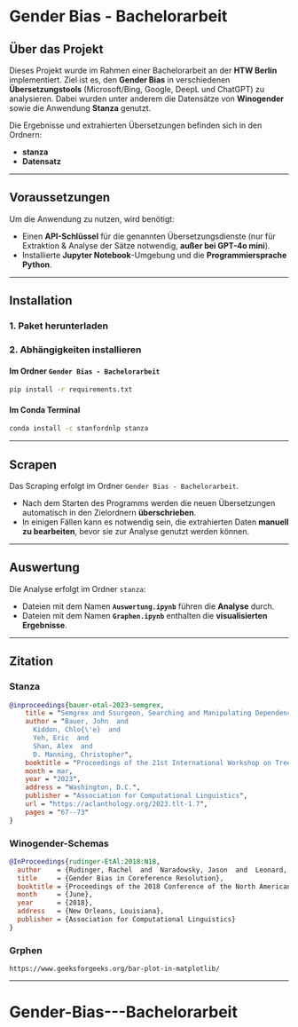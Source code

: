 # Gender Bias - Bachelorarbeit

## Über das Projekt
Dieses Projekt wurde im Rahmen einer Bachelorarbeit an der **HTW Berlin** implementiert. Ziel ist es, den **Gender Bias** in verschiedenen **Übersetzungstools** (Microsoft/Bing, Google, DeepL und ChatGPT) zu analysieren. Dabei wurden unter anderem die Datensätze von **Winogender** sowie die Anwendung **Stanza** genutzt.

Die Ergebnisse und extrahierten Übersetzungen befinden sich in den Ordnern:
- **stanza**
- **Datensatz**

---

## Voraussetzungen
Um die Anwendung zu nutzen, wird benötigt:
- Einen **API-Schlüssel** für die genannten Übersetzungsdienste (nur für Extraktion & Analyse der Sätze notwendig, **außer bei GPT-4o mini**).
- Installierte **Jupyter Notebook**-Umgebung und die **Programmiersprache Python**.

---

## Installation

### 1. Paket herunterladen

### 2. Abhängigkeiten installieren

#### Im Ordner `Gender Bias - Bachelorarbeit`
```bash
pip install -r requirements.txt
```

#### Im Conda Terminal
```bash
conda install -c stanfordnlp stanza
```

---

## Scrapen
Das Scraping erfolgt im Ordner `Gender Bias - Bachelorarbeit`. 
- Nach dem Starten des Programms werden die neuen Übersetzungen automatisch in den Zielordnern **überschrieben**.
- In einigen Fällen kann es notwendig sein, die extrahierten Daten **manuell zu bearbeiten**, bevor sie zur Analyse genutzt werden können.

---

## Auswertung
Die Analyse erfolgt im Ordner `stanza`:
- Dateien mit dem Namen **`Auswertung.ipynb`** führen die **Analyse** durch.
- Dateien mit dem Namen **`Graphen.ipynb`** enthalten die **visualisierten Ergebnisse**.

---

## Zitation

### **Stanza**
```bibtex
@inproceedings{bauer-etal-2023-semgrex,
    title = "Semgrex and Ssurgeon, Searching and Manipulating Dependency Graphs",
    author = "Bauer, John  and
      Kiddon, Chlo{\'e}  and
      Yeh, Eric  and
      Shan, Alex  and
      D. Manning, Christopher",
    booktitle = "Proceedings of the 21st International Workshop on Treebanks and Linguistic Theories (TLT, GURT/SyntaxFest 2023)",
    month = mar,
    year = "2023",
    address = "Washington, D.C.",
    publisher = "Association for Computational Linguistics",
    url = "https://aclanthology.org/2023.tlt-1.7",
    pages = "67--73"
}
```

### **Winogender-Schemas**
```bibtex
@InProceedings{rudinger-EtAl:2018:N18,
  author    = {Rudinger, Rachel  and  Naradowsky, Jason  and  Leonard, Brian  and  {Van Durme}, Benjamin},
  title     = {Gender Bias in Coreference Resolution},
  booktitle = {Proceedings of the 2018 Conference of the North American Chapter of the Association for Computational Linguistics: Human Language Technologies},
  month     = {June},
  year      = {2018},
  address   = {New Orleans, Louisiana},
  publisher = {Association for Computational Linguistics}
}
```

### **Grphen**
```
https://www.geeksforgeeks.org/bar-plot-in-matplotlib/
```
---
# Gender-Bias---Bachelorarbeit
